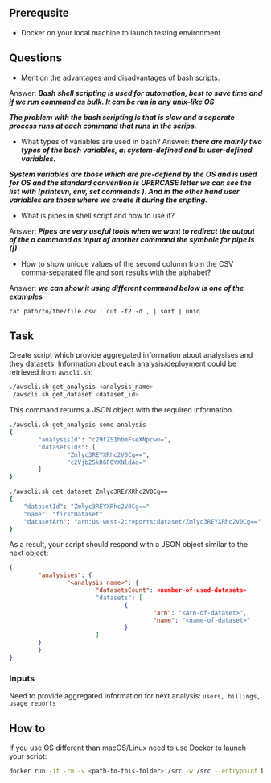 ## Prerequsite
* Docker on your local machine to launch testing environment

## Questions
* Mention the advantages and disadvantages of bash scripts.

Answer: ***Bash shell scripting is used for automation, best to save time and if we run command as bulk. It can be run in any unix-like OS***

***The problem with the bash scripting is that is slow and a seperate process runs at each command that runs in the scrips.***
* What types of variables are used in bash?
Answer: ***there are mainly two types of the bash variables, a: system-defined and b: user-defined variables.***

***System variables are those which are pre-defiend by the OS and is used for OS and the standard convention is UPERCASE letter we can see the list with (printevn, env, set commands ). And in the other hand user variables are those where we create it during the sripting.***

* What is pipes in shell script and how to use it?

Answer: ***Pipes are very useful tools when we want to redirect the output of the a command as input of another command the symbole for pipe is (|)***

* How to show unique values of the second column from the CSV comma-separated file and sort results with the alphabet?

Answer: ***we can show it using different command below is one of the examples***

```
cat path/to/the/file.csv | cut -f2 -d , | sort | uniq
```



## Task
Create script which provide aggregated information about analysises and they datasets. Information about each analysis/deployment could be retrieved from `awscli.sh`:
``` bash
./awscli.sh get_analysis <analysis_name>
./awscli.sh get_dataset <dataset_id>
```
This command returns a JSON object with the required information.
``` bash
./awscli.sh get_analysis some-analysis
{
        "analysisId": "c29tZS1hbmFseXNpcwo=",
        "datasetsIds": [
                "Zmlyc3REYXRhc2V0Cg==",
                "c2Vjb25kRGF0YXNldAo="
        ]
}
```
``` bash
./awscli.sh get_dataset Zmlyc3REYXRhc2V0Cg==
{
	"datasetId": "Zmlyc3REYXRhc2V0Cg=="
	"name": "firstDataset"
	"datasetArn": "arn:us-west-2:reports:dataset/Zmlyc3REYXRhc2V0Cg=="
}
```
As a result, your script should respond with a JSON object similar to the next object:
``` json
{
        "analysises": {
                "<analysis_name>": {
                        "datasetsCount": <number-of-used-datasets>
                        "datasets": [
                                {
                                        "arn": "<arn-of-dataset>",
                                        "name": "<name-of-dataset>"
                                }
                        ]
		}
        }
}
```
### Inputs
Need to provide aggregated information for next analysis: `users, billings, usage reports`
## How to
If you use OS different than macOS/Linux need to use Docker to launch your script:
``` bash
docker run -it -rm -v <path-to-this-folder>:/src -w /src --entrypoint bash cfmanteiga/alpine-bash-curl-jq --  <your-script>
```
